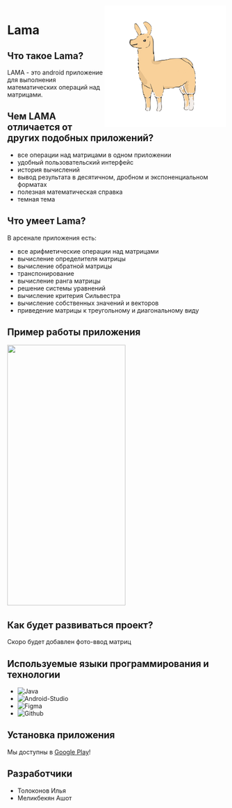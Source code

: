 <img src="https://github.com/std-22/LAMA/blob/master/media/logo_new_dark.png" align="right" width="280" height="280" />

# Lama

## Что такое Lama?
LAMA - это android приложение для выполнения математических операций над матрицами.

## Чем LAMA отличается от других подобных приложений?
- все операции над матрицами в одном приложении
- удобный пользовательский интерфейс
- история вычислений
- вывод результата в десятичном, дробном и экспоненциальном форматах
- полезная математическая справка
- темная тема

## Что умеет Lama?
В арсенале приложения есть:
- все арифметические операции над матрицами
- вычисление определителя матрицы
- вычисление обратной матрицы
- транспонирование
- вычисление ранга матрицы
- решение системы уравнений
- вычисление критерия Сильвестра
- вычисление собственных значений и векторов
- приведение матрицы к треугольному и диагональному виду

## Пример работы приложения
<img src="https://github.com/std-22/LAMA/blob/master/media/app_test.gif" width="272" height="600" />

## Как будет развиваться проект?
Скоро будет добавлен фото-ввод матриц

## Используемые языки программирования и технологии

- ![Java](https://img.shields.io/badge/-Java-red?style=for-the-badge&logo=java)
- ![Android-Studio](https://img.shields.io/badge/-Android_Studio-white?style=for-the-badge&logo=android-studio)
- ![Figma](https://img.shields.io/badge/-Figma-white?style=for-the-badge&logo=figma)
- ![Github](https://img.shields.io/badge/-Github-black?style=for-the-badge&logo=github)

## Установка приложения
Мы доступны в [Google Play](https://play.google.com/store/apps/details?id=io.github.studio22.lama&hl=ru&ah=1EetEXqPZX6oCMppXpNDSUPB2dw)!

## Разработчики
- Толоконов Илья
- Меликбекян Ашот

